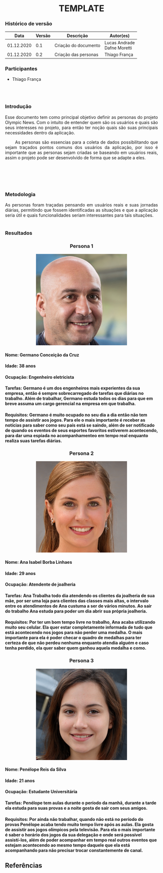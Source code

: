 # <center> TEMPLATE


### Histórico de versão<br>

|Data | Versão | Descrição | Autor(es)|
| -- | -- | -- | -- |
| 01.12.2020 | 0.1 | Criação do documento | Lucas Andrade<br>Dafne Moretti|
| 01.12.2020 | 0.2 | Criação das personas | Thiago França|

### Participantes

* Thiago França

<br><br>


### Introdução
<div align="justify"> 
Esse documento tem como principal objetivo definir as personas do projeto Olympic News. Com o intuito de entender quem são os usuários e quais são seus interesses no projeto, para então ter noção quais são suas principais necessidades dentro da aplicação.

   As personas são essencias para a coleta de dados possibilitando que sejam traçados pontos comuns dos usuários da aplicação, por isso é importante que as personas sejam criadas se baseando em usuários reais, assim o projeto pode ser desenvolvido de forma que se adapte a eles.

<br><br>

</div><br>


### Metodologia
<div align="justify"> 
As personas foram traçadas pensando em usuários reais e suas jornadas diárias, permitindo que fossem identificadas as situações e que a aplicação seria útil e quais funcionalidades seriam interessantes para tais situações.
</div><br>

### Resultados
### <center>Persona 1
<p align = "center"><img src="./imagens/Persona1.jpeg" width="300"></p>

#### Nome: Germano Conceição da Cruz
#### Idade: 38 anos
#### Ocupação: Engenheiro eletricista
#### Tarefas: Germano é um dos engenheiros mais experientes da sua empresa, então é sempre sobrecarregado de tarefas que diárias no trabalho. Além de trabalhar, Germano estuda todos os dias para que em breve assuma um cargo gerencial na empresa em que trabalha.   
#### Requisitos: Germano é muito ocupado no seu dia a dia então não tem tempo de assistir aos jogos. Para ele o mais importante é receber as notícias para saber como seu país está se saindo, além de ser notificado de quando os eventos de seus esportes favoritos estiverem acontecendo, para dar uma espiada no acompanhamenteo em tempo real enquanto realiza suas tarefas diárias.

### <center>Persona 2
<p align = "center"><img src="./imagens/Persona2.jpeg" width="300"></p>

#### Nome: Ana Isabel Borba Linhaes
#### Idade: 29 anos
#### Ocupação: Atendente de joalheria
#### Tarefas: Ana Trabalha todo dia atendendo os clientes da joalheria de sua mãe, por ser uma loja para clientes das classes mais altas, o intervalo entre os atendimentos de Ana custuma a ser de vários minutos. Ao sair do trabalho Ana estuda para poder um dia abrir sua própria joalheria. 
#### Requisitos: Por ter um bom tempo livre no trabalho, Ana acaba utilizando muito seu celular. Ela quer estar completamente informada de tudo que está acontecendo nos jogos para não perder uma medalha. O mais importante para ela é poder checar o quadro de medalhas para ter certeza de que não perdeu nenhuma enquanto atendia alguém e caso tenha perdido, ela quer saber quem ganhou aquela medalha e como.

### <center>Persona 3
<p align = "center"><img src="./imagens/Persona3.jpeg" width="300"></p>

#### Nome: Penélope Reis da Silva
#### Idade: 21 anos
#### Ocupação: Estudante Universitária
#### Tarefas: Penélope tem aulas durante o período da manhã, durante a tarde ela estuda para suas provas e a noite gosta de sair com seus amigos.
#### Requisitos: Por ainda não trabalhar, quando não está no período do provas Penélope acaba tendo muito tempo livre após as aulas. Ela gosta de assistir aos jogos olímpicos pela televisão. Para ela o mais importante é saber o horário dos jogos da sua delegação e onde será possível assistí-los, além de poder acompanhar em tempo real outros eventos que estejam acontecendo ao mesmo tempo daquele que ela está acompanhando para não precisar trocar constantemente de canal.

## Referências
